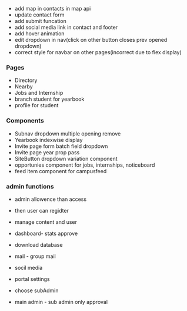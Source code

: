 - add map in contacts in map api
- update contact form
- add submit funcation
- add social media link in contact and footer
- add hover animation
- edit dropdown in nav(click on other button closes prev opened dropdown)
- correct style for navbar on other pages(incorrect due to flex display)

### Pages
- Directory
- Nearby
- Jobs and Internship
- branch student for yearbook
- profile for student

### Components

- Subnav dropdown multiple opening remove
- Yearbook indexwise display
- Invite page form batch field dropdown
- Invite page year prop pass
- SiteButton dropdown variation component
- opportunies component for jobs, internships, noticeboard
- feed item component for campusfeed

### admin functions
- admin allowence than access
- then user can regidter

- manage content and user
- dashboard- stats approve
- download database
- mail - group mail
- socil media
- portal settings
- choose subAdmin
- main admin - sub admin only approval

